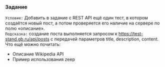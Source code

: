 ### Задание
`Условие:` Добавить в задание с REST API ещё один тест, в котором создаётся новый пост, а потом проверяется его наличие на сервере по полю «описание».  
`Подсказка:` создание поста выполняется запросом к https://test-stand.gb.ru/api/posts с передачей параметров title, description, content.
Что ещё можно почитать:
- Описание Wikipedia API
- Пример использования zeep